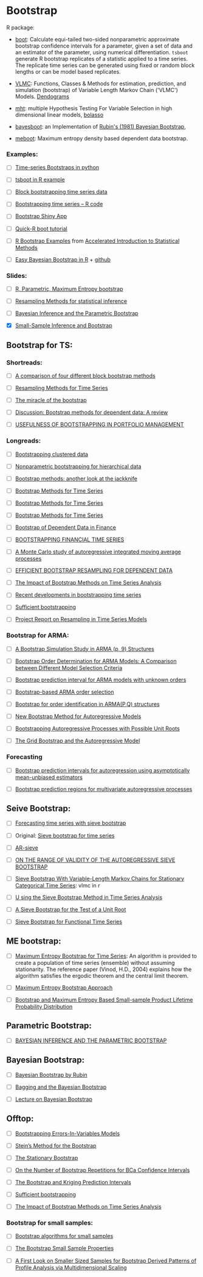 # Bootstrap

R package:


- [boot](https://cran.r-project.org/web/packages/boot/boot.pdf): Calculate equi-tailed 
two-sided nonparametric approximate bootstrap confidence intervals for a parameter,
given a set of data and an estimator of the parameter, using numerical differentiation.
``tsboot`` generate R bootstrap replicates of a statistic applied to a time series. 
The replicate time series can be generated using fixed or random block lengths 
or can be model based replicates.


- [VLMC](https://cran.r-project.org/web/packages/VLMC/VLMC.pdf):  Functions, Classes & Methods for estimation, prediction, and
simulation (bootstrap) of Variable Length Markov Chain ('VLMC') Models. [Dendograms](https://rdrr.io/cran/VLMC/man/as.dendrogram.vlmc.html)

- [mht](https://cran.r-project.org/web/packages/mht/mht.pdf): multiple Hypothesis Testing For Variable Selection in high dimensional linear models, [bolasso](https://www.di.ens.fr/~fbach/fbach_bolasso_icml2008.pdf)

- [bayesboot](https://cran.r-project.org/web/packages/bayesboot/bayesboot.pdf): an Implementation of [Rubin's (1981) Bayesian Bootstrap](https://projecteuclid.org/download/pdf_1/euclid.aos/1176345338), 



- [meboot](https://cran.r-project.org/web/packages/meboot/meboot.pdf): Maximum entropy density based dependent data bootstrap.




### Examples:

- [ ] [Time-series Bootstraps
 in python](https://arch.readthedocs.io/en/latest/bootstrap/timeseries-bootstraps.html)

- [ ] [tsboot in R example](https://stat.ethz.ch/R-manual/R-devel/library/boot/html/tsboot.html)

- [ ] [Block bootstrapping time series data](https://www.packtpub.com/mapt/book/big_data_and_business_intelligence/9781785282287/6/ch06lvl1sec88/block-bootstrapping-time-series-data)

- [ ] [Bootstrapping time series – R code](https://eranraviv.com/bootstrapping-time-series-r-code/)

- [ ] [Bootstrap Shiny App](http://rosetta.ahmedmoustafa.io/bootstrap/)

- [ ] [Quick-R boot tutorial](https://www.statmethods.net/advstats/bootstrapping.html)


- [ ] [R Bootstrap Examples](http://pages.stat.wisc.edu/~larget/stat302/chap3.pdf) from [Accelerated Introduction to Statistical Methods](http://pages.stat.wisc.edu/~larget/stat302/) 


- [ ] [Easy Bayesian Bootstrap in R](http://www.sumsar.net/blog/2015/07/easy-bayesian-bootstrap-in-r/) + [github](https://github.com/rasmusab/bayesboot)



### Slides:

- [ ] [R, Parametric, Maximum Entropy bootstrap](http://www.quantdevel.com/public/CSP2015/Talk/BootstrappingTimeSeriesData.pdf) 


- [ ] [Resampling Methods for statistical inference](http://citeseerx.ist.psu.edu/viewdoc/download?doi=10.1.1.182.1011&rep=rep1&type=pdf)

- [ ] [Bayesian Inference and
the Parametric Bootstrap](http://statweb.stanford.edu/~ckirby/brad/papers/2011BootstrapMCMC.pdf)

- [x] [Small-Sample Inference and Bootstrap](https://ocw.mit.edu/courses/sloan-school-of-management/15-450-analytics-of-finance-fall-2010/lecture-notes/MIT15_450F10_lec09.pdf )


## Bootstrap for TS:

### Shortreads:

- [ ] [A comparison of four different block bootstrap methods](https://hrcak.srce.hr/index.php?show=clanak&id_clanak_jezik=197357)

- [ ] [Resampling Methods for Time Series](http://www-stat.wharton.upenn.edu/~stine/stat910/lectures/13_bootstrap.pdf)

- [ ] [The miracle of the bootstrap](http://thestatsgeek.com/2013/07/02/the-miracle-of-the-bootstrap/ )


- [ ] [Discussion: Bootstrap methods for dependent data: A review](http://mapageweb.umontreal.ca/goncals/documents/Goncalves-Politis-2011.pdf)

- [ ] [USEFULNESS OF BOOTSTRAPPING IN PORTFOLIO MANAGEMENT](https://hrcak.srce.hr/index.php?show=clanak&id_clanak_jezik=142318)

### Longreads:


- [ ] [Bootstrapping clustered data](https://rss.onlinelibrary.wiley.com/doi/full/10.1111/j.1467-9868.2007.00593.x)

- [ ] [Nonparametric bootstrapping for hierarchical data](https://www.tandfonline.com/doi/abs/10.1080/02664760903046102)

- [ ] [Bootstrap methods: another look at the jackknife](https://projecteuclid.org/download/pdf_1/euclid.aos/1176344552)

- [ ] [Bootstrap Methods for Time Series](https://onlinelibrary.wiley.com/doi/abs/10.1111/j.1751-5823.2003.tb00485.x)

- [ ] [Bootstrap Methods for Time Series](https://www.kevinsheppard.com/images/0/0a/Kreiss_and_lahiri.pdf)

- [ ] [Bootstrap Methods for Time Series](https://edoc.hu-berlin.de/bitstream/handle/18452/4249/59.pdf?sequence=1&isAllowed=y)


- [ ] [Bootstrap of Dependent Data in Finance](http://www.math.chalmers.se/~palbin/BootstrapDependentAndreasSunesson.pdf)

- [ ] [BOOTSTRAPPING FINANCIAL TIME SERIES](https://core.ac.uk/download/pdf/29399877.pdf)

- [ ] [A Monte Carlo study of autoregressive integrated moving average processes](https://www.sciencedirect.com/science/article/pii/S0304407601001324) 

- [ ] [EFFICIENT BOOTSTRAP RESAMPLING FOR DEPENDENT DATA](https://www.tandfonline.com/doi/abs/10.1081/SAC-120003846?journalCode=lssp20)

- [ ] [The Impact of Bootstrap Methods on Time Series Analysis](http://www.math.ucsd.edu/~politis/StatSci03.pdf)


- [ ] [Recent developments in bootstrapping time series](https://www.tandfonline.com/doi/abs/10.1080/07474930008800457?journalCode=lecr20)


- [ ] [Sufficient bootstrapping](https://www.sciencedirect.com/science/article/pii/S0167947310003981)


- [ ] [Project Report on Resampling in Time Series Models](http://www2.stat.duke.edu/~ab216/report.pdf)



### Bootstrap for ARMA:


- [ ] [A Bootstrap Simulation Study in
ARMA (p, 9) Structures](https://doi.org/10.1002/(SICI)1099-131X(199607)15:4%3C343::AID-FOR613%3E3.0.CO;2-2)

- [ ] [Bootstrap Order Determination for ARMA Models: A Comparison between Different Model Selection Criteria](https://www.hindawi.com/journals/jps/2017/1235979/)

- [ ] [Bootstrap prediction interval for ARMA models with
unknown orders](https://www.ine.pt/revstat/pdf/BootstrappredictionintervalforARMAmodelswithunknownorders.pdf)

- [ ] [Bootstrap-based ARMA order selection](https://www.tandfonline.com/doi/abs/10.1080/00949650903484166?journalCode=gscs20)

- [ ] [Bootstrap for order identification in ARMA(P,Q) structures](http://www.ijmp.jor.br/index.php/ijmp/article/view/244)


- [ ] [New Bootstrap Method for Autoregressive Models](http://citeseerx.ist.psu.edu/viewdoc/download?doi=10.1.1.821.3329&rep=rep1&type=pdf)

- [ ] [Bootstrapping Autoregressive Processes with Possible
Unit Roots](https://pdfs.semanticscholar.org/03cd/fe24208bdbe2a99569b95a121cab402dafe5.pdf)


- [ ] [The Grid Bootstrap and the Autoregressive Model](https://www.mitpressjournals.org/doi/10.1162/003465399558463)


### Forecasting

- [ ] [Bootstrap prediction intervals for autoregression using asymptotically mean-unbiased estimators](https://www.sciencedirect.com/science/article/pii/S0169207003000074)
 
- [ ] [Bootstrap prediction regions for multivariate autoregressive processes](https://www.researchgate.net/publication/220363767_Bootstrap_prediction_regions_for_multivariate_autoregressive_processes)

## Seive Bootstrap:

- [ ] [Forecasting time series with sieve bootstrap](http://halweb.uc3m.es/esp/Personal/personas/dpena/publications/ingles/2002JSPI_alonso_romo.pdf)

- [ ] Original: [Sieve bootstrap for time series](https://projecteuclid.org/download/pdf_1/euclid.bj/1177526726)

- [ ] [AR-sieve](https://projecteuclid.org/download/pdf_1/euclid.ss/1023798998)

- [ ] [ON THE RANGE OF VALIDITY OF THE AUTOREGRESSIVE
SIEVE BOOTSTRAP](https://arxiv.org/pdf/1201.6211.pdf)


- [ ] [Sieve Bootstrap With Variable-Length Markov
Chains for Stationary Categorical Time Series](https://www.tandfonline.com/doi/pdf/10.1198/016214502760046998): vlmc in  r 


- [ ] [U sing the Sieve Bootstrap Method
in Time Series Analysis ](https://link.springer.com/chapter/10.1007/978-3-642-58300-1_28)

- [ ] [A Sieve Bootstrap
for the Test of a Unit Root](http://citeseerx.ist.psu.edu/viewdoc/download?doi=10.1.1.420.235&rep=rep1&type=pdf)


- [ ] [Sieve Bootstrap for Functional Time
Series](https://arxiv.org/pdf/1609.06029.pdf)







## ME bootstrap:

- [ ] [Maximum Entropy Bootstrap for Time Series](https://cran.r-project.org/web/packages/meboot/vignettes/meboot.pdf): An algorithm is provided to create a population of time series (ensemble)
without assuming stationarity. The reference paper (Vinod, H.D., 2004) explains
how the algorithm satisfies the ergodic theorem and the central limit theorem.

- [ ] [Maximum Entropy Bootstrap
Approach](https://core.ac.uk/download/pdf/82796251.pdf)

- [ ] [Bootstrap and Maximum Entropy Based Small-sample
Product Lifetime Probability Distribution](https://ac.els-cdn.com/S2405896315003237/1-s2.0-S2405896315003237-main.pdf?_tid=8d1881b9-60f4-4175-8ee8-45b9fde1c368&acdnat=1541141244_8e2bc14c566774b43b8cd097e653bc11)


## Parametric Bootstrap:

- [ ] [BAYESIAN INFERENCE AND THE PARAMETRIC BOOTSTRAP](https://arxiv.org/pdf/1301.2936.pdf)


## Bayesian Bootstrap:

- [ ] [Bayesian Bootstrap by Rubin](https://www.jstor.org/stable/2240875?seq=1#page_scan_tab_contents)

- [ ] [Bagging and the Bayesian Bootstrap](https://dukespace.lib.duke.edu/dspace/bitstream/handle/10161/11773/clyde129.pdf?sequence=1) 

- [ ] [Lecture on Bayesian Bootstrap](http://bryangraham.github.io/econometrics/downloads/short_courses/cemfi_2015/Lecture_3_Bayesian_Bootstrap.pdf)




## Offtop:




- [ ] [Bootstrapping Errors-In-Variables Models](https://pdfs.semanticscholar.org/bb2b/38c3bbd0e0875288c1a29f10c3cc9276ef82.pdf)

 
- [ ] [Stein’s Method for the Bootstrap](http://www.stats.ox.ac.uk/~reinert/papers/steinbootstrap.pdf)
 
- [ ] [The Stationary Bootstrap](https://www.tandfonline.com/doi/abs/10.1080/01621459.1994.10476870)



- [ ] [On the Number of Bootstrap Repetitions for BCa Confidence Intervals](https://www.jstor.org/stable/3533421?seq=1#page_scan_tab_contents)


- [ ] [The Bootstrap and Kriging Prediction Intervals](http://wwwf.imperial.ac.uk/~ayoung/papers/publishedarticle.pdf)






- [ ] [Sufficient bootstrapping](https://www.sciencedirect.com/science/article/pii/S0167947310003981)


- [ ] [The Impact of Bootstrap Methods on Time Series Analysis](http://www.math.ucsd.edu/~politis/StatSci03.pdf)




### Bootstrap for small samples:

- [ ] [Bootstrap algorithms for small samples](https://www.sciencedirect.com/science/article/pii/0378375891900135)

- [ ] [The Bootstrap Small Sample Properties](http://faculty.washington.edu/fscholz/Reports/bootstrap-report.pdf)


- [ ] [A First Look on Smaller Sized Samples for Bootstrap Derived Patterns of Profile Analysis via Multidimensional Scaling](http://ibmi.mf.uni-lj.si/mz/2013/no-1/Bratkovic2013.pdf)




